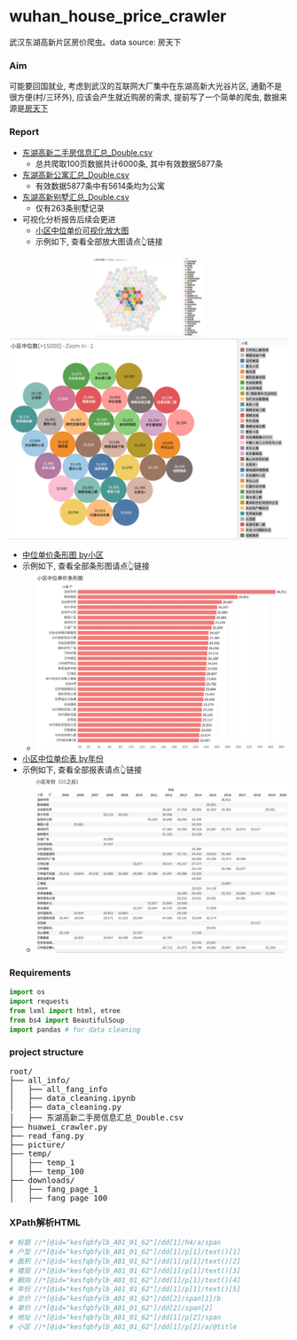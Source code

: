 # wuhan_house_price_crawler
武汉东湖高新片区房价爬虫。data source: 房天下

### Aim

可能要回国就业, 考虑到武汉的互联网大厂集中在东湖高新大光谷片区, 通勤不是很方便(村/三环外), 应该会产生就近购房的需求, 提前写了一个简单的爬虫, 数据来源是[房天下](https://wuhan.esf.fang.com/house-a013126)

### Report

* [东湖高新二手房信息汇总_Double.csv](https://github.com/ShiqinHuo/wuhan_house_price_crawler/blob/master/all_info/%E4%B8%9C%E6%B9%96%E9%AB%98%E6%96%B0%E4%BA%8C%E6%89%8B%E6%88%BF%E4%BF%A1%E6%81%AF%E6%B1%87%E6%80%BB_Double.csv)
  * 总共爬取100页数据共计6000条, 其中有效数据5877条
* [东湖高新公寓汇总_Double.csv](https://github.com/ShiqinHuo/wuhan_house_price_crawler/blob/master/all_info/%E4%B8%9C%E6%B9%96%E9%AB%98%E6%96%B0%E5%85%AC%E5%AF%93%E6%B1%87%E6%80%BB_Double.csv)
  * 有效数据5877条中有5614条均为公寓
* [东湖高新别墅汇总_Double.csv](https://github.com/ShiqinHuo/wuhan_house_price_crawler/blob/master/all_info/%E4%B8%9C%E6%B9%96%E9%AB%98%E6%96%B0%E5%88%AB%E5%A2%85%E6%B1%87%E6%80%BB_Double.csv) 
  * 仅有263条别墅记录 
* 可视化分析报告后续会更进
  * [小区中位单价可视化放大图](https://github.com/ShiqinHuo/wuhan_house_price_crawler/blob/master/%E5%B0%8F%E5%8C%BA%E4%B8%AD%E4%BD%8D%E5%8D%95%E4%BB%B7%E5%8F%AF%E8%A7%86%E5%8C%96%E6%94%BE%E5%A4%A7%E5%9B%BE.md)
  * 示例如下, 查看全部放大图请点👆链接
<div align="center">
<img src="https://github.com/ShiqinHuo/wuhan_house_price_crawler/blob/master/zoom_res/zoom1.png" width="200" alt="中位单价放大图1" >
<img src="https://github.com/ShiqinHuo/wuhan_house_price_crawler/blob/master/zoom_res/detail1.png" width="600" alt="中位单价可视化放大图1" >
</div>

  * [中位单价条形图 by小区](https://github.com/ShiqinHuo/wuhan_house_price_crawler/blob/master/%E5%B0%8F%E5%8C%BA%E4%B8%AD%E4%BD%8D%E5%8D%95%E4%BB%B7%E6%9D%A1%E5%BD%A2%E5%9B%BE.md)
  * 示例如下, 查看全部条形图请点👆链接
    * ![小区中位单价条形图1](https://github.com/ShiqinHuo/wuhan_house_price_crawler/blob/master/community_bar/%E5%B0%8F%E5%8C%BA%E4%B8%AD%E4%BD%8D%E5%8D%95%E4%BB%B7%E6%9D%A1%E5%BD%A2%E5%9B%BE1.png)
  * [小区中位单价表 by年份](https://github.com/ShiqinHuo/wuhan_house_price_crawler/blob/master/%E5%B0%8F%E5%8C%BA%E4%B8%AD%E4%BD%8D%E5%8D%95%E4%BB%B7%E8%A1%A8by%E5%B9%B4%E4%BB%BD.md)
  * 示例如下, 查看全部报表请点👆链接
    * ![小区中位年份单价表1](https://github.com/ShiqinHuo/wuhan_house_price_crawler/blob/master/years_pic/%E5%B0%8F%E5%8C%BA%E4%B8%AD%E4%BD%8D%E5%8D%95%E4%BB%B7%E5%B9%B4%E4%BB%BD%E8%A1%A81.png)




### Requirements

```python
import os
import requests
from lxml import html, etree
from bs4 import BeautifulSoup
import pandas # for data cleaning
```
### project structure

<div class="highlight-none notranslate"><div class="highlight"><pre><span></span>root/
├── all_info/
│   ├── all_fang_info
│   ├── data_cleaning.ipynb
│   ├── data_cleaning.py
│   ├── 东湖高新二手房信息汇总_Double.csv
├── huawei_crawler.py
├── read_fang.py
├── picture/
├── temp/
│   ├── temp_1
│   ├── temp_100
├── downloads/
│   ├── fang_page_1
│   ├── fang_page_100
</pre></div>
</div>


### XPath解析HTML
```python
# 标题 //*[@id="kesfqbfylb_A01_01_62"]/dd[1]/h4/a/span
# 户型 //*[@id="kesfqbfylb_A01_01_62"]/dd[1]/p[1]/text()[1]
# 面积 //*[@id="kesfqbfylb_A01_01_62"]/dd[1]/p[1]/text()[2]
# 楼层 //*[@id="kesfqbfylb_A01_01_62"]/dd[1]/p[1]/text()[3]
# 朝向 //*[@id="kesfqbfylb_A01_01_62"]/dd[1]/p[1]/text()[4]
# 年份 //*[@id="kesfqbfylb_A01_01_62"]/dd[1]/p[1]/text()[5]
# 总价 //*[@id="kesfqbfylb_A01_01_62"]/dd[2]/span[1]/b
# 单价 //*[@id="kesfqbfylb_A01_01_62"]/dd[2]/span[2]
# 地址 //*[@id="kesfqbfylb_A01_01_62"]/dd[1]/p[2]/span
# 小区 //*[@id="kesfqbfylb_A01_01_62"]/dd[1]/p[2]/a/@title
```
